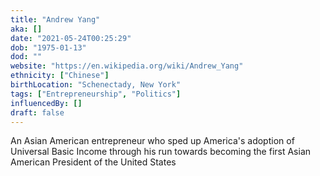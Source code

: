 ```yaml
---
title: "Andrew Yang"
aka: []
date: "2021-05-24T00:25:29"
dob: "1975-01-13"
dod: ""
website: "https://en.wikipedia.org/wiki/Andrew_Yang"
ethnicity: ["Chinese"]
birthLocation: "Schenectady, New York"
tags: ["Entrepreneurship", "Politics"]
influencedBy: []
draft: false
---
```


An Asian American entrepreneur who sped up America's adoption of Universal Basic Income through his run towards becoming the first Asian American President of the United States
